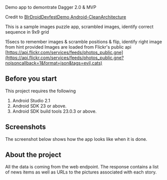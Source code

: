 Demo app to demontrate Dagger 2.0 & MVP

Credit to 
[  BlrDroidDevfestDemo ](https://github.com/abhaysood/BlrDroidDevfestDemo)
[Android-CleanArchitecture](https://github.com/sudendrakl/Android-CleanArchitecture)

This is a sample images puzzle app, scrambled images, identify correct sequence in 9x9 grid

15secs to remember images & scramble positions & flip, identify right image from hint provided
Images are loaded from Flickr's public api
[https://api.flickr.com/services/feeds/photos_public.gne](https://api.flickr.com/services/feeds/photos_public.gne?nojsoncallback=1&format=json&tags=evil,cats)

## Before you start
This project requires the following

1. Android Studio 2.1
2. Android SDK 23 or above.
3. Android SDK build tools 23.0.3 or above.

## Screenshots
The screenshot below shows how the app looks like when it is done.

## About the project
All the data is coming from the web endpoint.
The response contains a list of news items as well as URLs to the pictures associated with each story.

